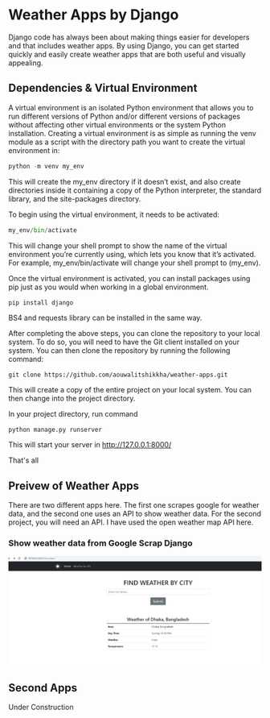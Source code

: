 # Weather Apps by Django 

Django code has always been about making things easier for developers and that includes weather apps. By using Django, you can get started quickly and easily create weather apps that are both useful and visually appealing.

## Dependencies & Virtual Environment 

A virtual environment is an isolated Python environment that allows you to run different versions of Python and/or different versions of packages without affecting other virtual environments or the system Python installation. Creating a virtual environment is as simple as running the venv module as a script with the directory path you want to create the virtual environment in:

```python
python -m venv my_env
```

This will create the my_env directory if it doesn’t exist, and also create directories inside it containing a copy of the Python interpreter, the standard library, and the site-packages directory.

To begin using the virtual environment, it needs to be activated:

```python
my_env/bin/activate
```

This will change your shell prompt to show the name of the virtual environment you’re currently using, which lets you know that it’s activated. For example, my_env/bin/activate will change your shell prompt to (my_env).


Once the virtual environment is activated, you can install packages using pip just as you would when working in a global environment.

```code
pip install django
```

BS4 and requests library can be installed in the same way.

After completing the above steps, you can clone the repository to your local system. To do so, you will need to have the Git client installed on your system. You can then clone the repository by running the following command:

```code
git clone https://github.com/aouwalitshikkha/weather-apps.git
```


This will create a copy of the entire project on your local system. You can then change into the project directory.

In your project directory, run command 

```python
python manage.py runserver
```
This  will start your server in http://127.0.0.1:8000/

That's all 

## Preivew of Weather Apps 

There are two different apps here. The first one scrapes google for weather data, and the second one uses an API to show weather data. For the second project, you will need an API. I have used the open weather map API here.

### Show weather data from Google Scrap Django

![Show weather data from Google Scrap Django](Screenshot_1.jpg)



## Second Apps 
Under Construction

